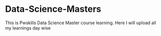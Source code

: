 # Data-Science-Masters
This is Pwskills Data Science Master course learning. Here I will upload all my learnings day wise
